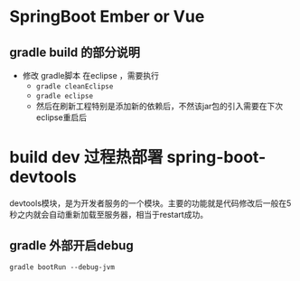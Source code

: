 # SpringBoot Ember or Vue

##  gradle build 的部分说明
* 修改 gradle脚本 在eclipse ，需要执行 
  * `gradle cleanEclipse`
  * `gradle eclipse`
  * 然后在刷新工程特别是添加新的依赖后，不然该jar包的引入需要在下次eclipse重启后

# build dev 过程热部署 spring-boot-devtools
devtools模块，是为开发者服务的一个模块。主要的功能就是代码修改后一般在5秒之内就会自动重新加载至服务器，相当于restart成功。
## gradle 外部开启debug
`gradle bootRun --debug-jvm `
  